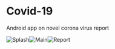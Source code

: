 # Covid-19
Android app on novel corona virus report

![Splash](https://i.imgur.com/8JigjJi.png)![Main](https://i.imgur.com/MK3UR9X.png)![Report](https://i.imgur.com/aC3Iigx.png)
